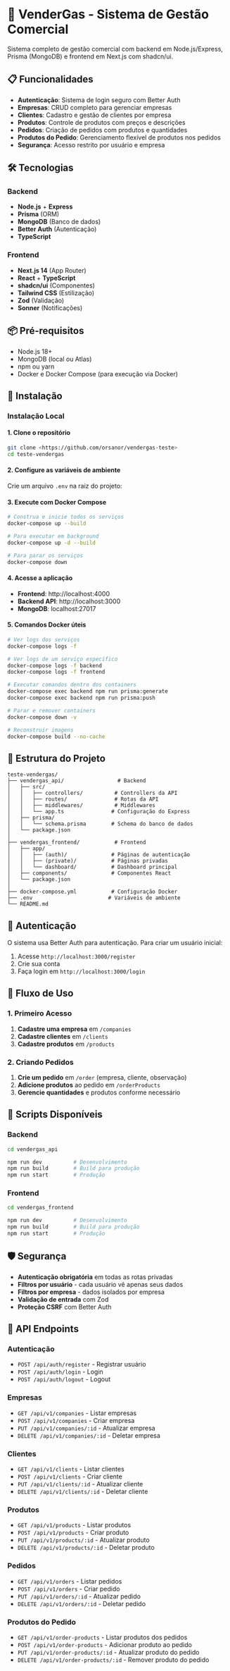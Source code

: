 # 🚀 VenderGas - Sistema de Gestão Comercial

Sistema completo de gestão comercial com backend em Node.js/Express, Prisma (MongoDB) e frontend em Next.js com shadcn/ui.

## 📋 Funcionalidades

- **Autenticação**: Sistema de login seguro com Better Auth
- **Empresas**: CRUD completo para gerenciar empresas
- **Clientes**: Cadastro e gestão de clientes por empresa
- **Produtos**: Controle de produtos com preços e descrições
- **Pedidos**: Criação de pedidos com produtos e quantidades
- **Produtos do Pedido**: Gerenciamento flexível de produtos nos pedidos
- **Segurança**: Acesso restrito por usuário e empresa

## 🛠️ Tecnologias

### Backend
- **Node.js** + **Express**
- **Prisma** (ORM)
- **MongoDB** (Banco de dados)
- **Better Auth** (Autenticação)
- **TypeScript**

### Frontend
- **Next.js 14** (App Router)
- **React** + **TypeScript**
- **shadcn/ui** (Componentes)
- **Tailwind CSS** (Estilização)
- **Zod** (Validação)
- **Sonner** (Notificações)

## 📦 Pré-requisitos

- Node.js 18+ 
- MongoDB (local ou Atlas)
- npm ou yarn
- Docker e Docker Compose (para execução via Docker)

## 🚀 Instalação

### Instalação Local

#### 1. Clone o repositório
```bash
git clone <https://github.com/orsanor/vendergas-teste>
cd teste-vendergas
```
#### 2. Configure as variáveis de ambiente

Crie um arquivo `.env` na raiz do projeto:

#### 3. Execute com Docker Compose

```bash
# Construa e inicie todos os serviços
docker-compose up --build

# Para executar em background
docker-compose up -d --build

# Para parar os serviços
docker-compose down
```

#### 4. Acesse a aplicação

- **Frontend**: http://localhost:4000
- **Backend API**: http://localhost:3000
- **MongoDB**: localhost:27017

#### 5. Comandos Docker úteis

```bash
# Ver logs dos serviços
docker-compose logs -f

# Ver logs de um serviço específico
docker-compose logs -f backend
docker-compose logs -f frontend

# Executar comandos dentro dos containers
docker-compose exec backend npm run prisma:generate
docker-compose exec backend npm run prisma:push

# Parar e remover containers
docker-compose down -v

# Reconstruir imagens
docker-compose build --no-cache
```

## 📁 Estrutura do Projeto

```
teste-vendergas/
├── vendergas_api/                 # Backend
│   ├── src/
│   │   ├── controllers/          # Controllers da API
│   │   ├── routes/               # Rotas da API
│   │   ├── middlewares/          # Middlewares
│   │   └── app.ts               # Configuração do Express
│   ├── prisma/
│   │   └── schema.prisma        # Schema do banco de dados
│   └── package.json
│
├── vendergas_frontend/           # Frontend
│   ├── app/
│   │   ├── (auth)/              # Páginas de autenticação
│   │   ├── (private)/           # Páginas privadas
│   │   └── dashboard/           # Dashboard principal
│   ├── components/              # Componentes React
│   └── package.json
│
├── docker-compose.yml           # Configuração Docker
├── .env                        # Variáveis de ambiente
└── README.md
```

## 🔐 Autenticação

O sistema usa Better Auth para autenticação. Para criar um usuário inicial:

1. Acesse `http://localhost:3000/register`
2. Crie sua conta
3. Faça login em `http://localhost:3000/login`

## 🏢 Fluxo de Uso

### 1. Primeiro Acesso
1. **Cadastre uma empresa** em `/companies`
2. **Cadastre clientes** em `/clients`
3. **Cadastre produtos** em `/products`

### 2. Criando Pedidos
1. **Crie um pedido** em `/order` (empresa, cliente, observação)
2. **Adicione produtos** ao pedido em `/orderProducts`
3. **Gerencie quantidades** e produtos conforme necessário

## 🔧 Scripts Disponíveis

### Backend
```bash
cd vendergas_api

npm run dev          # Desenvolvimento
npm run build        # Build para produção
npm run start        # Produção
```

### Frontend
```bash
cd vendergas_frontend

npm run dev          # Desenvolvimento
npm run build        # Build para produção
npm run start        # Produção
```

## 🛡️ Segurança

- **Autenticação obrigatória** em todas as rotas privadas
- **Filtros por usuário** - cada usuário vê apenas seus dados
- **Filtros por empresa** - dados isolados por empresa
- **Validação de entrada** com Zod
- **Proteção CSRF** com Better Auth

## 📝 API Endpoints

### Autenticação
- `POST /api/auth/register` - Registrar usuário
- `POST /api/auth/login` - Login
- `POST /api/auth/logout` - Logout

### Empresas
- `GET /api/v1/companies` - Listar empresas
- `POST /api/v1/companies` - Criar empresa
- `PUT /api/v1/companies/:id` - Atualizar empresa
- `DELETE /api/v1/companies/:id` - Deletar empresa

### Clientes
- `GET /api/v1/clients` - Listar clientes
- `POST /api/v1/clients` - Criar cliente
- `PUT /api/v1/clients/:id` - Atualizar cliente
- `DELETE /api/v1/clients/:id` - Deletar cliente

### Produtos
- `GET /api/v1/products` - Listar produtos
- `POST /api/v1/products` - Criar produto
- `PUT /api/v1/products/:id` - Atualizar produto
- `DELETE /api/v1/products/:id` - Deletar produto

### Pedidos
- `GET /api/v1/orders` - Listar pedidos
- `POST /api/v1/orders` - Criar pedido
- `PUT /api/v1/orders/:id` - Atualizar pedido
- `DELETE /api/v1/orders/:id` - Deletar pedido

### Produtos do Pedido
- `GET /api/v1/order-products` - Listar produtos dos pedidos
- `POST /api/v1/order-products` - Adicionar produto ao pedido
- `PUT /api/v1/order-products/:id` - Atualizar produto do pedido
- `DELETE /api/v1/order-products/:id` - Remover produto do pedido
